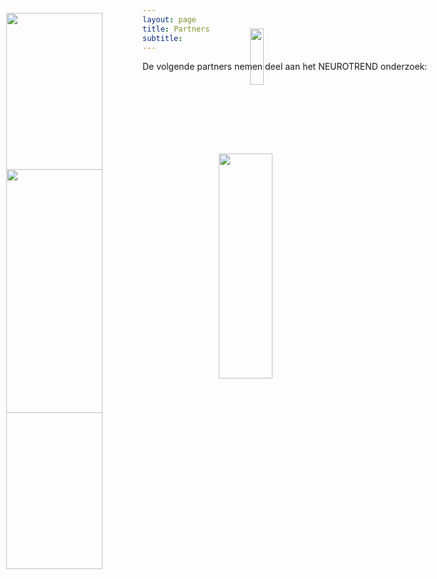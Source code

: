 ```yaml
---
layout: page
title: Partners
subtitle:
---
```


<div> 
<p>
De volgende partners nemen deel aan het NEUROTREND onderzoek:
<br>
<br>
<br>
<br>
<br>
<br>
<br>
<br>
<br>
<br>
<br>
<br>
</p>
</div>


<img src="{{ 'img/tuelogo.png' | relative_url }}"  style="position:absolute; left:10px; top:75px; width:40%" />
<img src="{{ 'img/philipslogo.png' | relative_url }}"  style="position:absolute; left:400px; top:100px; width:15%" />
<img src="{{ 'img/kempenhaeghelogo.png' | relative_url }}"   style="position:absolute; left:10px; top:325px; width:40%" />
<img src="{{ 'img/eindhovenenginelogo.png' | relative_url }}"  style="position:absolute; left:350px; top:300px; width:30%" />
